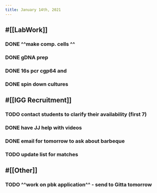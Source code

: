 ```yaml
---
title: January 14th, 2021
---
```


## #[[LabWork]]
### DONE ^^make comp. cells ^^

### DONE gDNA prep

### DONE 16s pcr cgp64 and 

### DONE spin down cultures

## #[[IGG Recruitment]]
### TODO contact students to clarify their availability (first 7)

### DONE have JJ help with videos

### DONE email for tomorrow to ask about barbeque

### TODO update list for matches

## #[[Other]]
### TODO ^^work on pbk application^^ - send to Gitta tomorrow
